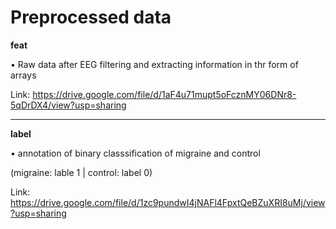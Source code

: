 # Preprocessed data

**feat**

• Raw data after EEG filtering and extracting information in thr form of arrays 

Link: https://drive.google.com/file/d/1aF4u71mupt5oFcznMY06DNr8-5qDrDX4/view?usp=sharing

-----------------------------------------------------------------------------------

**label**

• annotation of binary classsification of migraine and control

  (migraine: lable 1
  | control: label 0)
  
 Link: https://drive.google.com/file/d/1zc9pundwI4jNAFl4FpxtQeBZuXRI8uMj/view?usp=sharing

